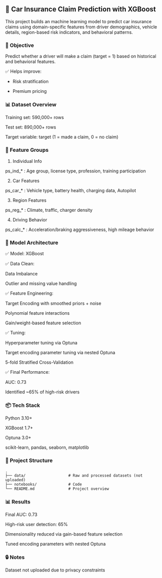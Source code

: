 ## 🚗 Car Insurance Claim Prediction with XGBoost

This project builds an machine learning model to predict car insurance claims using domain-specific features from driver demographics, vehicle details, region-based risk indicators, and behavioral patterns.

### 🌟 Objective

Predict whether a driver will make a claim (target = 1) based on historical and behavioral features.

✅ Helps improve:

- Risk stratification

- Premium pricing


### 📊 Dataset Overview

Training set: 590,000+ rows

Test set: 890,000+ rows

Target variable: target (1 = made a claim, 0 = no claim)

### 🧩 Feature Groups

1. Individual Info

ps_ind_* : Age group, license type, profession, training participation

2. Car Features

ps_car_* : Vehicle type, battery health, charging data, Autopilot

3. Region Features

ps_reg_* : Climate, traffic, charger density

4. Driving Behavior

ps_calc_* : Acceleration/braking aggressiveness, high mileage behavior

### 🧠 Model Architecture

✅ Model: XGBoost

✅ Data Clean:

Data Imbalance

Outlier and missing value handling

✅ Feature Engineering:

Target Encoding with smoothed priors + noise

Polynomial feature interactions

Gain/weight-based feature selection

✅ Tuning:

Hyperparameter tuning via Optuna

Target encoding parameter tuning via nested Optuna

5-fold Stratified Cross-Validation

✅ Final Performance:

AUC: 0.73

Identified ~65% of high-risk drivers

### 📦 Tech Stack

Python 3.10+

XGBoost 1.7+

Optuna 3.0+

scikit-learn, pandas, seaborn, matplotlib

### 📁 Project Structure
```
.
├── data/                   # Raw and processed datasets (not uploaded)
├── notebooks/              # Code
└── README.md               # Project overview
```

### 📊 Results

Final AUC: 0.73

High-risk user detection: 65%

Dimensionality reduced via gain-based feature selection

Tuned encoding parameters with nested Optuna


### 🔒 Notes

Dataset not uploaded due to privacy constraints
